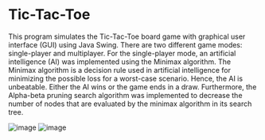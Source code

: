 # Tic-Tac-Toe
This program simulates the Tic-Tac-Toe board game with graphical user interface (GUI) using Java Swing. There are two different game modes: single-player and multiplayer. For the single-player mode, an artificial intelligence (AI) was implemented using the Minimax algorithm. The Minimax algorithm is a decision rule used in artificial intelligence for minimizing the possible loss for a worst-case scenario. Hence, the AI is unbeatable. Either the AI wins or the game ends in a draw. Furthermore, the Alpha-beta pruning search algorithm was implemented to decrease the number of nodes that are evaluated by the minimax algorithm in its search tree.

![image](https://user-images.githubusercontent.com/66841718/117555148-b2cfa600-b02a-11eb-8f82-59dd0162c49c.png)
![image](https://user-images.githubusercontent.com/66841718/117555153-b9f6b400-b02a-11eb-822f-9a557a135291.png)
